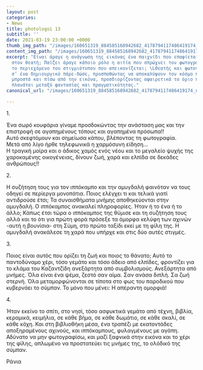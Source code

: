 ```yaml
---
layout: post
categories:
- News
title: photologoi 13
subtitle: ''
date: 2021-03-19 23:00:00 +0000
thumb_img_path: "/images/160651319_884585168942682_4178794117486419174_n.jpeg"
content_img_path: "/images/160651319_884585168942682_4178794117486419174_n.jpeg"
excerpt: "Είναι άραγε η ανάγνωση της εικόνας ένα παιχνίδι που επαφίεται αποκλειστικά
  στον θεατή; Παίζει άραγε κάποιο ρόλο η αιτία που σπρώχνει τον φωτογράφο να επιλέξει
  το περιεχόμενο του στιγμιότυπου που απεικονίζεται; \LΘεατής και φωτογράφος συνευρίσκονται
  σ’ ένα δημιουργικό πάρε-δώσε, προσπαθώντας να αποκαλύψουν τον κόσμο που υπάρχει
  μπροστά και πίσω από την εικόνα, προσδιορίζοντας αφαιρετικά το όριο που μπορεί να
  πλανάται μεταξύ φαντασίας και πραγματικότητας."
canonical_url: "/images/160651319_884585168942682_4178794117486419174_n.jpeg"

---
```

1\.

Ένα σωρό κουφάρια γίναμε προσδοκώντας την ανάσταση μας και την επιστροφή σε αγαπημένους τόπους και αγαπημένα πρόσωπα!!  
Αυτό σκεφτόμουν και σημείωσα κάπου, βλέποντας τη φωτογραφία.  
Μετά από λίγο ήρθε τηλεφωνικά η χαρμόσυνη είδηση...  
Η τραγική μοίρα και ο άδικος χαμός ενός νέου και το μεγαλείο ψυχής της χαροκαμένης οικογένειας, δίνουν ζωή, χαρά και ελπίδα σε δεκάδες ανθρώπους!!

2\.

Η συζήτηση τους για τον ιππόκαμπο και την αμυγδαλή φαινόταν να τους οδηγεί σε περίεργα μονοπάτια. Ποιος ελέγχει τι και τελικά γιατί αντιδρούσε έτσι; Τα συναισθήματα μνήμης αποθηκεύονται στην αμυγδαλή. Ο ιππόκαμπος ανακαλεί πληροφορίες. Ήταν ή το ένα ή το άλλο; Κάπως έτσι τώρα ο ιππόκαμπος της θύμισε και τη συζήτηση τους αλλά και το ότι για πρώτη φορά πρόσεξε τα όμορφα κελύφη των αχινών -αυτή η βουνίσια- στη Σύμη, στο πρώτο ταξίδι εκεί με τη φίλη της. Η αμυγδαλή ανακάλεσε τη χαρά που υπήρχε και στις δύο αυτές στιγμές.

3\.

Ποιος είναι αυτός που ορίζει τη ζωή και ποιος το θάνατο; Αυτό το παντοδύναμο χέρι, τόσο γεμάτο και τόσο άδειο από ελπίδες, φροντίζει για το κλάμα του Καζαντζίδη ανεξάρτητα από συμβολισμούς. Ανεξάρτητα από μνήμες. Όλα είναι ένα ψέμα, ζεστό σαν αίμα. Σαν ανάσα διπλή. Σα ζωή στερνή. Όλα μεταμορφώνονται σε τίποτα στο φως του παροδικού που κυβερνάει το σύμπαν. Το μόνο που μένει: Η απέραντη ομορφιά!

4\.

Ήταν εκείνο το σπίτι, στο νησί, τόσο ασφυκτικά γεμάτο από τέχνη, βιβλία, κεραμικά, κειμήλια, σε κάθε βήμα, σε κάθε δωμάτιο, σε κάθε σκαλί, σε κάθε κόχη. Και στη βιβλιοθήκη μέσα, ένα τραπέζι με εκατοντάδες αποξηραμένους αχινούς, και ιππόκαμπους, φυλαγμένους με αγάπη. Αδύνατο να μην φωτογραφίσω, και μαζί ξαφνικά στην εικόνα και το χέρι της φίλης, απλωμένο να προστατεύει τις μνήμες της, το ολόδικό της σύμπαν.

Ράνια